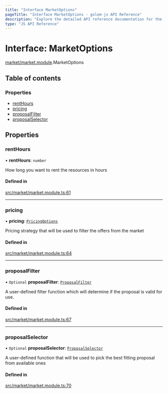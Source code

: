 ```yaml
---
title: "Interface MarketOptions"
pageTitle: "Interface MarketOptions - golem-js API Reference"
description: "Explore the detailed API reference documentation for the Interface MarketOptions within the golem-js SDK for the Golem Network."
type: "JS API Reference"
---
```

# Interface: MarketOptions

[market/market.module](../modules/market_market_module).MarketOptions

## Table of contents

### Properties

- [rentHours](market_market_module.MarketOptions#renthours)
- [pricing](market_market_module.MarketOptions#pricing)
- [proposalFilter](market_market_module.MarketOptions#proposalfilter)
- [proposalSelector](market_market_module.MarketOptions#proposalselector)

## Properties

### rentHours

• **rentHours**: `number`

How long you want to rent the resources in hours

#### Defined in

[src/market/market.module.ts:61](https://github.com/golemfactory/golem-js/blob/570126bc/src/market/market.module.ts#L61)

___

### pricing

• **pricing**: [`PricingOptions`](../modules/market_market_module#pricingoptions)

Pricing strategy that will be used to filter the offers from the market

#### Defined in

[src/market/market.module.ts:64](https://github.com/golemfactory/golem-js/blob/570126bc/src/market/market.module.ts#L64)

___

### proposalFilter

• `Optional` **proposalFilter**: [`ProposalFilter`](../modules/market_proposal_offer_proposal#proposalfilter)

A user-defined filter function which will determine if the proposal is valid for use.

#### Defined in

[src/market/market.module.ts:67](https://github.com/golemfactory/golem-js/blob/570126bc/src/market/market.module.ts#L67)

___

### proposalSelector

• `Optional` **proposalSelector**: [`ProposalSelector`](../modules/market_draft_offer_proposal_pool#proposalselector)

A user-defined function that will be used to pick the best fitting proposal from available ones

#### Defined in

[src/market/market.module.ts:70](https://github.com/golemfactory/golem-js/blob/570126bc/src/market/market.module.ts#L70)

